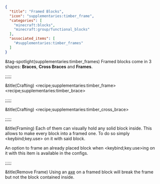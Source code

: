 ```json
{
  "title": "Framed Blocks",
  "icon": "supplementaries:timber_frame",
  "categories": [
    "minecraft:blocks",
    "minecraft:group/functional_blocks"
  ],
  "associated_items": [
    "#supplementaries:timber_frames"
  ]
}
```

&tag-spotlight(supplementaries:timber_frames)
Framed blocks come in 3 shapes: **Braces**, **Cross Braces** and **Frames**.

;;;;;

&title(Crafting)
<recipe;supplementaries:timber_frame>
<recipe;supplementaries:timber_brace>

;;;;;

&title(Crafting)
<recipe;supplementaries:timber_cross_brace>

;;;;;

&title(Framing)
Each of them can visually hold any solid block inside. This allows to make every block into a framed one. To do so simply <keybind;key.use> on it with said block.


An option to frame an already placed block when <keybind;key.use>ing on it with this item is available in the configs.

;;;;;

&title(Remove Frame)
Using an [axe](^minecraft:tag/axes) on a framed block will break the frame but not the block contained inside.
